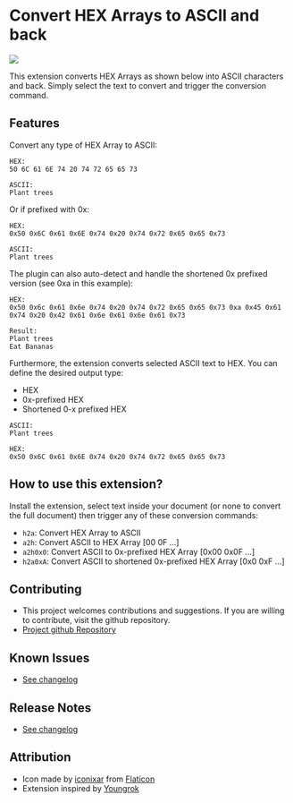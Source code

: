 # Convert HEX Arrays to ASCII and back

![](https://github.com/amoekesch/vscode-ext-hex2ascii/raw/master/demo.gif)

This extension converts HEX Arrays as shown below into ASCII characters and back. Simply select the text to convert and trigger the conversion command.

## Features
Convert any type of HEX Array to ASCII:
```
HEX:
50 6C 61 6E 74 20 74 72 65 65 73

ASCII:
Plant trees
```
Or if prefixed with 0x:
```
HEX:
0x50 0x6C 0x61 0x6E 0x74 0x20 0x74 0x72 0x65 0x65 0x73

ASCII:
Plant trees
```
The plugin can also auto-detect and handle the shortened 0x prefixed version (see 0xa in this example):
```
HEX:
0x50 0x6c 0x61 0x6e 0x74 0x20 0x74 0x72 0x65 0x65 0x73 0xa 0x45 0x61 0x74 0x20 0x42 0x61 0x6e 0x61 0x6e 0x61 0x73

Result:
Plant trees
Eat Bananas
```

Furthermore, the extension converts selected ASCII text to HEX. You can define the desired output type:
* HEX
* 0x-prefixed HEX
* Shortened 0-x prefixed HEX
```
ASCII:
Plant trees

HEX:
0x50 0x6C 0x61 0x6E 0x74 0x20 0x74 0x72 0x65 0x65 0x73
```

## How to use this extension?
Install the extension, select text inside your document (or none to convert the full document) then trigger any of these conversion commands:
* `h2a`: Convert HEX Array to ASCII
* `a2h`: Convert ASCII to HEX Array [00 0F ...]
* `a2h0x0`: Convert ASCII to 0x-prefixed HEX Array [0x00 0x0F ...]
* `h2a0xA`: Convert ASCII to shortened 0x-prefixed HEX Array [0x0 0xF ...]

## Contributing
* This project welcomes contributions and suggestions. If you are willing to contribute, visit the github repository.
* [Project github Repository](https://github.com/amoekesch/vscode-ext-hex2ascii)

## Known Issues
* [See changelog](https://github.com/amoekesch/vscode-ext-hex2ascii/blob/master/CHANGELOG.md)

## Release Notes
* [See changelog](https://github.com/amoekesch/vscode-ext-hex2ascii/blob/master/CHANGELOG.md)

## Attribution
* Icon made by [iconixar]([https://www.flaticon.com/authors/iconixar]) from [Flaticon](https://www.flaticon.com/)
* Extension inspired by [Youngrok](https://github.com/yrpark99/hex-ascii-converter)
